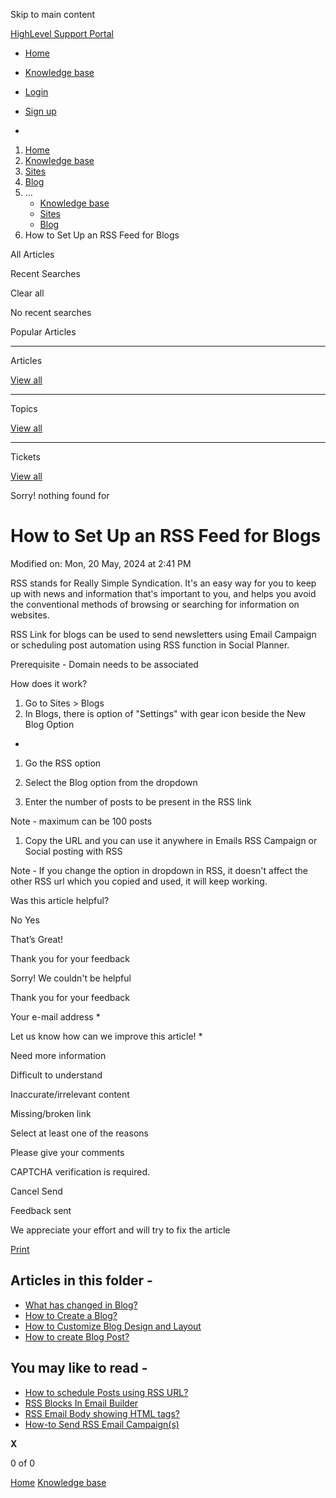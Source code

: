 Skip to main content

[ HighLevel Support Portal ](https://help.gohighlevel.com)

  * [ Home ](/support/home)
  * [ Knowledge base ](/support/solutions)

  * [Login](/support/login)
  * [Sign up](/support/signup)
  * 

  1. [Home](/support/home)
  2. [Knowledge base](/support/solutions)
  3. [Sites](/support/solutions/48000449581)
  4. [Blog](/support/solutions/folders/48000686613)
  5. ... 
     * [Knowledge base](/support/solutions)
     * [Sites](/support/solutions/48000449581)
     * [Blog](/support/solutions/folders/48000686613)
  6. How to Set Up an RSS Feed for Blogs

All  Articles 

Recent Searches

Clear all

No recent searches

Popular Articles

* * *

Articles

[View all](/support/search/solutions)

* * *

Topics

[View all](/support/search/topics)

* * *

Tickets

[View all](/support/search/tickets)

Sorry! nothing found for   

# How to Set Up an RSS Feed for Blogs

Modified on: Mon, 20 May, 2024 at 2:41 PM

RSS stands for Really Simple Syndication. It's an easy way for you to keep up with news and information that's important to you, and helps you avoid the conventional methods of browsing or searching for information on websites. 

RSS Link for blogs can be used to send newsletters using Email Campaign or scheduling post automation using RSS function in Social Planner. 

Prerequisite - Domain needs to be associated 

How does it work?

  1. Go to Sites > Blogs
  2. In Blogs, there is option of "Settings" with gear icon beside the New Blog Option

  * 

  1. Go the RSS option

  1. Select the Blog option from the dropdown
  2. Enter the number of posts to be present in the RSS link

Note - maximum can be 100 posts

  1. Copy the URL and you can use it anywhere in Emails RSS Campaign or Social posting with RSS

Note - If you change the option in dropdown in RSS, it doesn't affect the other RSS url which you copied and used, it will keep working.

Was this article helpful?

No  Yes 

That’s Great!

Thank you for your feedback

Sorry! We couldn't be helpful

Thank you for your feedback

Your e-mail address *

Let us know how can we improve this article! *

Need more information 

Difficult to understand 

Inaccurate/irrelevant content 

Missing/broken link 

Select at least one of the reasons 

Please give your comments 

CAPTCHA verification is required. 

Cancel  Send 

Feedback sent

We appreciate your effort and will try to fix the article

[Print](javascript:print\(\))

## Articles in this folder -

  * [What has changed in Blog?](/support/solutions/articles/155000002447-what-has-changed-in-blog-)
  * [How to Create a Blog?](/support/solutions/articles/155000002448-how-to-create-a-blog-)
  * [How to Customize Blog Design and Layout](/support/solutions/articles/155000002449-how-to-customize-blog-design-and-layout)
  * [How to create Blog Post?](/support/solutions/articles/155000002450-how-to-create-blog-post-)

## You may like to read -

  * [How to schedule Posts using RSS URL?](/support/solutions/articles/155000001052-how-to-schedule-posts-using-rss-url-)
  * [RSS Blocks In Email Builder](/support/solutions/articles/48001201780-rss-blocks-in-email-builder)
  * [RSS Email Body showing HTML tags?](/support/solutions/articles/48001202219-rss-email-body-showing-html-tags-)
  * [How-to Send RSS Email Campaign(s)](/support/solutions/articles/48001215372-how-to-send-rss-email-campaign-s-)

**X**

0 of 0 []()

[Home](/support/home) [Knowledge base](/support/solutions)
